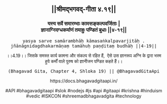 <center><h2>||श्रीमद्‍भगवद्‍-गीता ४.१९||</h2>
<h3>यस्य सर्वे समारम्भाः कामसङ्कल्पवर्जिताः |<br/>ज्ञानाग्निदग्धकर्माणं तमाहुः पण्डितं बुधाः ||४-१९||</h3>
<pre>yasya sarve samārambhāḥ kāmasaṅkalpavarjitāḥ .<br/>jñānāgnidagdhakarmāṇaṃ tamāhuḥ paṇḍitaṃ budhāḥ ||4-19||</pre>
<p>।।4.19।। जिसके समस्त कार्य कामना और संकल्प से रहित हैं,  ऐसे उस ज्ञानरूप अग्नि के द्वारा भस्म हुये कर्मों वाले पुरुष को ज्ञानीजन पण्डित कहते हैं।।</p>
<pre>(Bhagavad Gita, Chapter 4, Shloka 19) || @BhagavadGitaApi</pre><p>https://docs.bhagavadgitaapi.in/</p><p>#API #bhagavadgitaapi #slok #nodejs #js #api #gitaapi #krishna #hinduism #vedic #ISKCON #shreemadbhagavadgita #technology</p></center>